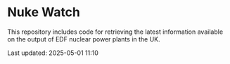 # Nuke Watch

This repository includes code for retrieving the latest information available on the output of EDF nuclear power plants in the UK.

Last updated: 2025-05-01 11:10